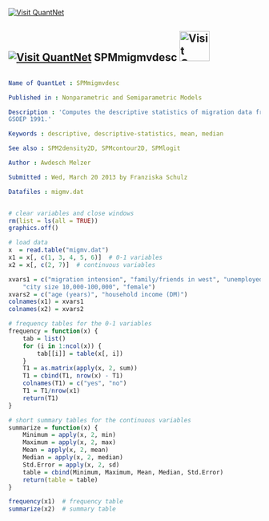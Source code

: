 
[<img src="https://github.com/QuantLet/Styleguide-and-Validation-procedure/blob/master/pictures/banner.png" alt="Visit QuantNet">](http://quantlet.de/index.php?p=info)

## [<img src="https://github.com/QuantLet/Styleguide-and-Validation-procedure/blob/master/pictures/qloqo.png" alt="Visit QuantNet">](http://quantlet.de/) **SPMmigmvdesc** [<img src="https://github.com/QuantLet/Styleguide-and-Validation-procedure/blob/master/pictures/QN2.png" width="60" alt="Visit QuantNet 2.0">](http://quantlet.de/d3/ia)

```yaml

Name of QuantLet : SPMmigmvdesc

Published in : Nonparametric and Semiparametric Models

Description : 'Computes the descriptive statistics of migration data from Mecklenburg-Vorpommern,
GSOEP 1991.'

Keywords : descriptive, descriptive-statistics, mean, median

See also : SPM2density2D, SPMcontour2D, SPMlogit

Author : Awdesch Melzer

Submitted : Wed, March 20 2013 by Franziska Schulz

Datafiles : migmv.dat

```


```r

# clear variables and close windows
rm(list = ls(all = TRUE))
graphics.off()

# load data
x  = read.table("migmv.dat")
x1 = x[, c(1, 3, 4, 5, 6)]  # 0-1 variables
x2 = x[, c(2, 7)]  # continuous variables

xvars1 = c("migration intension", "family/friends in west", "unemployed/job loss certain", 
    "city size 10,000-100,000", "female")
xvars2 = c("age (years)", "household income (DM)")
colnames(x1) = xvars1
colnames(x2) = xvars2

# frequency tables for the 0-1 variables
frequency = function(x) {
    tab = list()
    for (i in 1:ncol(x)) {
        tab[[i]] = table(x[, i])
    }
    T1 = as.matrix(apply(x, 2, sum))
    T1 = cbind(T1, nrow(x) - T1)
    colnames(T1) = c("yes", "no")
    T1 = T1/nrow(x1)
    return(T1)
}

# short summary tables for the continuous variables
summarize = function(x) {
    Minimum = apply(x, 2, min)
    Maximum = apply(x, 2, max)
    Mean = apply(x, 2, mean)
    Median = apply(x, 2, median)
    Std.Error = apply(x, 2, sd)
    table = cbind(Minimum, Maximum, Mean, Median, Std.Error)
    return(table = table)
}

frequency(x1)  # frequency table
summarize(x2)  # summary table



```
